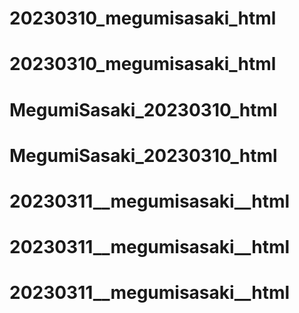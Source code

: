 # 20230310_megumisasaki_html
# 20230310_megumisasaki_html
# MegumiSasaki_20230310_html
# MegumiSasaki_20230310_html
# 20230311__megumisasaki__html
# 20230311__megumisasaki__html
# 20230311__megumisasaki__html
